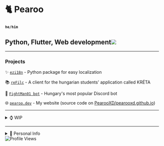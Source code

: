 # 🐈 Pearoo
### <sup>`he/him`</sup>
## Python, Flutter, Web development![](https://hit.yhype.me/github/profile?user_id=63553775)
------
### Projects

✨ [`ezi18n`](https://pypi.org/projects/ezi18n) - Python package for easy localization

📚 [`reFilc`](https://refilc.hu/) - A client for the hungarian students' application called KRÉTA

🤖 [`FightMan01 bot`](https://fightman01bot.hu/) - Hungary's most popular Discord bot

🌐 [`pearoo.dev`](https://pearoo.dev/) - My website (source code on [PearooXD/pearooxd.github.io](https://github.com/PearooXD/pearooxd.github.io))

------
<details>
  <summary>⌚ WIP</summary>
<sup>(some projects I'm working on, BTS)</sup>

## Codename: Lumin
- Refactoring code of FightMan01 bot and making it international

## reFilc UwU mode
- For all of the silly boys out there

## ezer24 & ezer23
- My hungarian youtube channels
- [`Website`](https://ezer24.pearoo.dev/)
</details>

-------
<details>
  <summary>👤 Personal Info</summary>

👋 My name is **Dominik**, I'm a Hungarian high school student, learning software development.

📍 I live in **Budapest**, the capital of Hungary.

💬 I speak **English** as a second language, and I want to learn how to speak Russian, Polish, German and Japanese in the future.

🤔 You might know me from Discord, as I'm active in Sound's World, and I was active in No Text To Speech's server.
</details>
<img src="https://komarev.com/ghpvc/?username=pearooxd&color=red" alt="Profile Views">
